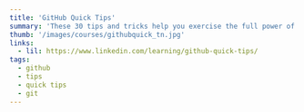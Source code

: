 ```yaml
---
title: 'GitHub Quick Tips'
summary: 'These 30 tips and tricks help you exercise the full power of this versatile software development platform. Customize GitHub by building out your project homepages, turning repositories into reusable templates, adding collaborators and more.'
thumb: '/images/courses/githubquick_tn.jpg'
links:
  - lil: https://www.linkedin.com/learning/github-quick-tips/
tags:
  - github
  - tips
  - quick tips
  - git
---
```

